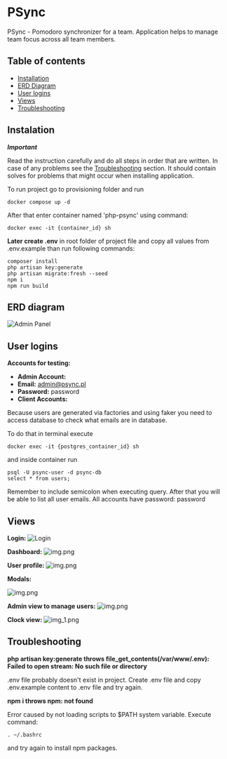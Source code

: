 # PSync

PSync - Pomodoro synchronizer for a team. Application helps to manage team focus across all team members.

## Table of contents
* [Installation](#instalation)
* [ERD Diagram](#erd-diagram)
* [User logins](#user-logins)
* [Views](#views)
* [Troubleshooting](#Troubleshooting)


## Instalation
***Important***

Read the instruction carefully and do all steps in order that are written. In case of any problems see the [Troubleshooting](#Troubleshooting) section. It should contain solves for problems that might occur when installing application.

To run project go to provisioning folder and run 
```
docker compose up -d
```

After that enter container named 'php-psync' using command:
```
docker exec -it {container_id} sh 
```
**Later create .env** in root folder of project file and copy all values from .env.example than run following commands:
```
composer install
php artisan key:generate
php artisan migrate:fresh --seed
npm i
npm run build
```

## ERD diagram
![Admin Panel](readme_images/ERD.png)

## User logins
**Accounts for testing:**
- **Admin Account:**
- **Email:** admin@psync.pl
- **Password:** password
- **Client Accounts:**

Because users are generated via factories and using faker you need to access database to check what emails are in database.

To do that in terminal execute 
```
docker exec -it {postgres_container_id} sh
```
and inside container run 
```
psql -U psync-user -d psync-db
select * from users;
```
Remember to include semicolon when executing query. After that you will be able to list all user emails. All accounts have password: password
## Views
**Login:**
![Login](readme_images/login.png)

**Dashboard:**
![img.png](readme_images/Dashboard.png)

**User profile:**
![img.png](readme_images/user_profile.png)

**Modals:**

![img.png](readme_images/modal.png)

**Admin view to manage users:**
![img.png](readme_images/img.png)

**Clock view:**
![img_1.png](readme_images/img_1.png)

## Troubleshooting
**php artisan key:generate throws file_get_contents(/var/www/.env): Failed to open stream: No such file or directory**

.env file probably doesn't exist in project. Create .env file and copy .env.example content to .env file and try again.

**npm i throws npm: not found**

Error caused by not loading scripts to $PATH system variable. Execute command:
```
. ~/.bashrc
```
and try again to install npm packages.
